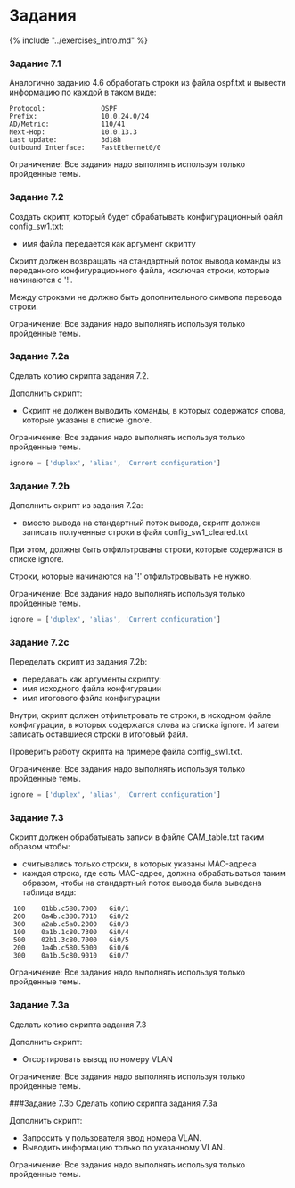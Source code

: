 # Задания

{% include "../exercises_intro.md" %}

### Задание 7.1

Аналогично заданию 4.6 обработать строки из файла ospf.txt
и вывести информацию по каждой в таком виде:
```
Protocol:              OSPF
Prefix:                10.0.24.0/24
AD/Metric:             110/41
Next-Hop:              10.0.13.3
Last update:           3d18h
Outbound Interface:    FastEthernet0/0
```

Ограничение: Все задания надо выполнять используя только пройденные темы.


### Задание 7.2

Создать скрипт, который будет обрабатывать конфигурационный файл config_sw1.txt:
* имя файла передается как аргумент скрипту

Скрипт должен возвращать на стандартный поток вывода команды из переданного
конфигурационного файла, исключая строки, которые начинаются с '!'.

Между строками не должно быть дополнительного символа перевода строки.

Ограничение: Все задания надо выполнять используя только пройденные темы.

### Задание 7.2a

Сделать копию скрипта задания 7.2.

Дополнить скрипт:
* Скрипт не должен выводить команды, в которых содержатся слова, которые указаны в списке ignore.

Ограничение: Все задания надо выполнять используя только пройденные темы.

```python
ignore = ['duplex', 'alias', 'Current configuration']
```


### Задание 7.2b

Дополнить скрипт из задания 7.2a:
* вместо вывода на стандартный поток вывода, скрипт должен записать полученные строки в файл config_sw1_cleared.txt

При этом, должны быть отфильтрованы строки, которые содержатся в списке ignore.

Строки, которые начинаются на '!' отфильтровывать не нужно.

Ограничение: Все задания надо выполнять используя только пройденные темы.

```python
ignore = ['duplex', 'alias', 'Current configuration']
```

### Задание 7.2c

Переделать скрипт из задания 7.2b:
* передавать как аргументы скрипту:
 * имя исходного файла конфигурации
 * имя итогового файла конфигурации

Внутри, скрипт должен отфильтровать те строки, в исходном файле конфигурации,
в которых содержатся слова из списка ignore.
И затем записать оставшиеся строки в итоговый файл.

Проверить работу скрипта на примере файла config_sw1.txt.

Ограничение: Все задания надо выполнять используя только пройденные темы.

```python
ignore = ['duplex', 'alias', 'Current configuration']
```

### Задание 7.3

Скрипт должен обрабатывать записи в файле CAM_table.txt таким образом чтобы:
* считывались только строки, в которых указаны MAC-адреса
* каждая строка, где есть MAC-адрес, должна обрабатываться таким образом, чтобы на стандартный поток вывода была выведена таблица вида:

```
 100    01bb.c580.7000   Gi0/1
 200    0a4b.c380.7010   Gi0/2
 300    a2ab.c5a0.2000   Gi0/3
 100    0a1b.1c80.7300   Gi0/4
 500    02b1.3c80.7000   Gi0/5
 200    1a4b.c580.5000   Gi0/6
 300    0a1b.5c80.9010   Gi0/7
```

Ограничение: Все задания надо выполнять используя только пройденные темы.

### Задание 7.3a
Сделать копию скрипта задания 7.3

Дополнить скрипт:
* Отсортировать вывод по номеру VLAN

Ограничение: Все задания надо выполнять используя только пройденные темы.

###Задание 7.3b
Сделать копию скрипта задания 7.3a

Дополнить скрипт:
* Запросить у пользователя ввод номера VLAN.
* Выводить информацию только по указанному VLAN.

Ограничение: Все задания надо выполнять используя только пройденные темы.

